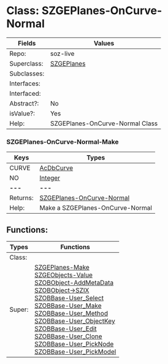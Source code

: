 
# Class:	SZGEPlanes-OnCurve-Normal

| Fields | Values |
| --------- | --------- |
| Repo: | soz-live |
| Superclass: | [SZGEPlanes](SZGEPlanes.html) |
| Subclasses: |  |
| Interfaces: |  |
| Interfaced: |  |
| Abstract?: | No |
| isValue?: | Yes |
| Help: | SZGEPlanes-OnCurve-Normal Class |

### SZGEPlanes-OnCurve-Normal-Make

| Keys | Types |
| --------- | --------- |
| CURVE | [AcDbCurve](AcDbCurve.html) |
| NO | [Integer](Integer.html) |
| **---** | **---** |
| Returns: | [SZGEPlanes-OnCurve-Normal](SZGEPlanes-OnCurve-Normal.html) |
| Help: | Make a SZGEPlanes-OnCurve-Normal |


## Functions:

| Types | Functions |
| --------- | --------- |
| Class: |  |
| Super: | [SZGEPlanes-Make](SZGEPlanes.html) <br> [SZGEObjects-Value](SZGEObjects.html) <br> [SZOBObject-AddMetaData](SZOBObject.html) <br> [SZOBObject->SZIX](SZOBObject.html) <br> [SZOBBase-User_Select](SZOBBase.html) <br> [SZOBBase-User_Make](SZOBBase.html) <br> [SZOBBase-User_Method](SZOBBase.html) <br> [SZOBBase-User_ObjectKey](SZOBBase.html) <br> [SZOBBase-User_Edit](SZOBBase.html) <br> [SZOBBase-User_Clone](SZOBBase.html) <br> [SZOBBase-User_PickNode](SZOBBase.html) <br> [SZOBBase-User_PickModel](SZOBBase.html) |


